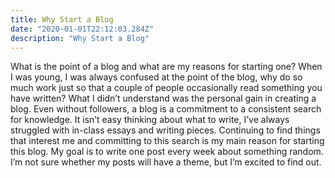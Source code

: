 ```yaml
---
title: Why Start a Blog
date: "2020-01-01T22:12:03.284Z"
description: "Why Start a Blog"
---
```


What is the point of a blog and what are my reasons for starting one? When I was young, I was always confused at the point of the blog, why do so much work just so that a couple of people occasionally read something you have written? What I didn’t understand was the personal gain in creating a blog. Even without followers, a blog is a commitment to a consistent search for knowledge. It isn’t easy thinking about what to write, I’ve always struggled with in-class essays and writing pieces. Continuing to find things that interest me and committing to this search is my main reason for starting this blog. My goal is to write one post every week about something random. I’m not sure whether my posts will have a theme, but I’m excited to find out. 
